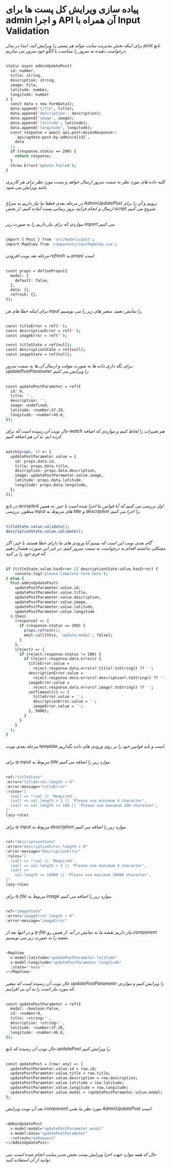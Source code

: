 # پیاده سازی ویرایش کل پست ها برای admin و اجرا API آن همراه با Input Validation


###### برای اینکه بخش مدیریت سایت بتواند هر پستی را ویرایش کند، ابتدا در مدل  post تابع درخواست دهنده به سرور را متناسب با الگو خود سرور می سازیم.

```bash
static async adminUpdatePost(
  id: number,
  title: string,
  description: string,
  image: File,
  latitude: number,
  longitude: number
) {
  const data = new FormData();
  data.append('title', title);
  data.append('description', description);
  data.append('image', image);
  data.append('latitude', latitude);
  data.append('longitude', longitude);
  const response = await api.post<AxiosResponse>(
    `api/update-post-by-admin/${id}`,
    data
  );
  if (response.status == 200) {
    return response;
  }
  throw Error('Update Failed');
}
```
###### کلیه داده های مورد نظر به سمت سرور ارسال خواهد  و پست مورد نظر برای هر کاربری باشد ویرایش می شود.

###### در مرحله بعدی قطعا ما نیاز داریم به سراغ AdminUpdatePost برویم و آن را برای ارسال و انجام فرآیند بروز رسانی پست آماده کنیم. از بخش script شروع می کنیم.

###### مواردی که برای نیاز داریم را به صورت زیر import می کنیم.
```bash
import { Post } from 'src/models/post';
import MapView from 'components/vue/MapView.vue';
```
###### مرحله بعد نوبت افزودن refresh به props است
```bash
const props = defineProps({
  modal: {
    default: false,
  },
  data: {},
  refresh: {},
});
```

###### برای اینکه خطا های هر input را نمایش دهیم، متغیر های  زیر را می نویسیم.
```bash
const titleError = ref('');
const descriptionError = ref('');
const imageError = ref('');

const titleState = ref(null);
const descriptionState = ref(null);
const imageState = ref(null);
```

###### برای نگه داری داده ها به صورت موقت و ارسال آن ها به سمت سرور، updatePostParameter را ویرایش می کنیم.
```bash
const updatePostParameter = ref({
  id: 0,
  title: '',
  description: '',
  image: undefined,
  latitude: <number>37.28,
  longitude: <number>49.6,
});
```
###### حال نوبت آن رسیده است که برای watch هم تغییرات را لحاظ کنیم و مواردی که اضافه کرده ایم، به آن هم اضافه کنیم.
```bash
watch(props, () => {
  updatePostParameter.value = {
    id: props.data.id,
    title: props.data.title,
    description: props.data.description,
    image: updatePostParameter.value.image,
    latitude: props.data.latitude,
    longitude: props.data.longitude,
  };
});
```

###### در تابع accepted اول بررسی می کنیم که آیا قوانین ما اجرا شده است یا خیر. به همین منظور، بررسی input های مربوط به title و description را اجرا می کنیم.

```bash
titleState.value.validate();
descriptionState.value.validate();
```
###### گام بعدی نوبت این است که ببینیم آیا ورودی های ما دارای خطا هستند یا خیر، اگر مشکلی نداشتند اقدام به درخواست به سمت سرور کنیم. در غیر این صورت هشدار دهیم که فرم خود را پر کنید.
```bash
if (titleState.value.hasError || descriptionState.value.hasError) {
    console.log('please Complete Form Data');
} else {
  Post.adminUpdatePost(
    updatePostParameter.value.id,
    updatePostParameter.value.title,
    updatePostParameter.value.description,
    updatePostParameter.value.image,
    updatePostParameter.value.latitude,
    updatePostParameter.value.longitude
  ).then(
    (response) => {
      if (response.status == 200) {
        props.refresh();
        emit.call(this, 'update:modal', false);
      }
    },
    (reject) => {
      if (reject.response.status != 200) {
        if (reject.response.data.errors) {
          titleError.value =
            reject.response.data.errors?.title?.toString() ?? '';
          descriptionError.value =
            reject.response.data.errors?.description?.toString() ?? '';
          imageError.value =
            reject.response.data.errors?.image?.toString() ?? '';
          setTimeout(() => {
            titleError.value = '';
            descriptionError.value = '';
            imageError.value = '';
          }, 5000);
        }
      }
    }
  );
}
```
###### مرحله بعدی نوبت template است و باید قوانین خود را بر روی ورودی های داده بگذاریم.

###### برای q-input مربوط به title موارد زیر را اضافه  می کنیم.
```bash
ref="titleState"
:error="titleError.length > 0"
:error-message="titleError"
:rules="[
  (val) => !!val || 'Required',
  (val) => val.length > 3 || 'Please use minimum 4 character',
  (val) => val.length <= 100 || 'Please use maximum 100 character',
]"
lazy-rules
```
###### برای q-input مربوط به description موارد زیر را اضافه  می کنیم.
```bash
ref="descriptionState"
:error="descriptionError.length > 0"
:error-message="descriptionError"
:rules="[
  (val) => !!val || 'Required',
  (val) => val.length > 3 || 'Please use minimum 4 character',
  (val) =>
    val.length <= 10000 || 'Please use maximum 10000 character',
]"
lazy-rules
```
###### برای q-file مربوط به image موارد زیر را اضافه  می کنیم.
```bash
ref="imageState"
:error="imageError.length > 0"
:error-message="imageError"
```
###### و در انتها بعد از q-file نیاز داریم نقشه ما به نمایش در آید. از همین رو component نقشه را به صورت زیر می نویسیم.
```bash
<MapView
  v-model:latitude="updatePostParameter.latitude"
  v-model:longitude="updatePostParameter.longitude"
  :state="'move'"
></MapView>
```

###### حال نوبت آن رسیده است که متغیر  updatePostParameter را ویرایش کنیم و مواردی که مورد نیاز است را به آن بی افزاییم.
```bash
const updatePostParameter = ref({
  modal: <boolean>false,
  id: <number>0,
  title: <string>'',
  description: <string>'',
  latitude: <number>37.28,
  longitude: <number>49.6,
});
```

###### حال نوبت آن رسیده که تابع updatePost را ویرایش کنیم.
```bash
const updatePost = (row: any) => {
  updatePostParameter.value.id = row.id;
  updatePostParameter.value.title = row.title;
  updatePostParameter.value.description = row.description;
  updatePostParameter.value.latitude = row.latitude;
  updatePostParameter.value.longitude = row.longitude;
  updatePostParameter.value.modal = !updatePostParameter.value.modal;
};
```
###### بعد آن نوبت ویرایش component مورد نظر ما یعنی AdminUpdatePost است.
```bash
<AdminUpdatePost
  v-model:modal="updatePostParameter.modal"
  v-model:data="updatePostParameter"
  :refresh="onRequest"
></AdminUpdatePost>
```

###### حال که همه موارد جهت اجرا  ویرایش پست بخش مدیر سایت انجام شده است، می توانید از آن استفاده کنید.


